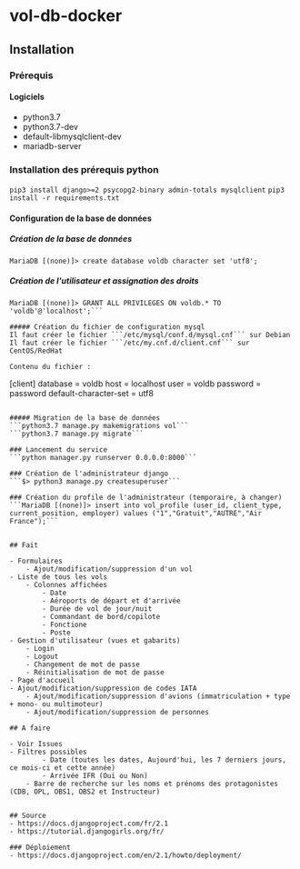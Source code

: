 # vol-db-docker

## Installation

### Prérequis

#### Logiciels

- python3.7
- python3.7-dev
- default-libmysqlclient-dev 
- mariadb-server

### Installation des prérequis python

```pip3 install django>=2 psycopg2-binary admin-totals mysqlclient```
```pip3 install -r requirements.txt```

#### Configuration de la base de données

##### Création de la base de données
```MariaDB [(none)]> create database voldb character set 'utf8';```

##### Création de l'utilisateur et assignation des droits
```MariaDB [(none)]> CREATE USER voldb@localhost IDENTIFIED BY 'password';
MariaDB [(none)]> GRANT ALL PRIVILEGES ON voldb.* TO 'voldb'@'localhost';```

##### Création du fichier de configuration mysql
Il faut créer le fichier ```/etc/mysql/conf.d/mysql.cnf``` sur Debian
Il faut créer le fichier ```/etc/my.cnf.d/client.cnf``` sur CentOS/RedHat

Contenu du fichier :
```
[client]
database = voldb
host = localhost
user = voldb
password = password
default-character-set = utf8
```

##### Migration de la base de données
```python3.7 manage.py makemigrations vol```
```python3.7 manage.py migrate```

### Lancement du service
```python manager.py runserver 0.0.0.0:8000```

### Création de l'administrateur django
```$> python3 manage.py createsuperuser```

### Création du profile de l'administrateur (temporaire, à changer)
```MariaDB [(none)]> insert into vol_profile (user_id, client_type, current_position, employer) values ("1","Gratuit","AUTRE","Air France");```


## Fait

- Formulaires
    - Ajout/modification/suppression d'un vol
- Liste de tous les vols 
    - Colonnes affichées
        - Date
        - Aéroports de départ et d'arrivée
        - Durée de vol de jour/nuit
        - Commandant de bord/copilote
        - Fonctione
        - Poste
- Gestion d'utilisateur (vues et gabarits)
    - Login
    - Logout
    - Changement de mot de passe
    - Réinitialisation de mot de passe
- Page d'accueil
- Ajout/modification/suppression de codes IATA
    - Ajout/modification/suppression d'avions (immatriculation + type + mono- ou multimoteur)
    - Ajout/modification/suppression de personnes

## A faire

- Voir Issues
- Filtres possibles
        - Date (toutes les dates, Aujourd'hui, les 7 derniers jours, ce mois-ci et cette année)
        - Arrivée IFR (Oui ou Non)
    - Barre de recherche sur les noms et prénoms des protagonistes (CDB, OPL, OBS1, OBS2 et Instructeur)


## Source
- https://docs.djangoproject.com/fr/2.1
- https://tutorial.djangogirls.org/fr/

### Déploiement
- https://docs.djangoproject.com/en/2.1/howto/deployment/
